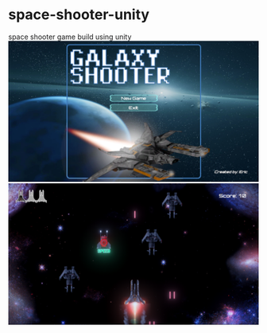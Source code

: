 # space-shooter-unity
space shooter game build using unity
![alt text](https://github.com/ericseonulee/space-shooter-unity/blob/main/screenshot.png?raw=true)
![alt text](https://github.com/ericseonulee/space-shooter-unity/blob/main/screenshot_1.png?raw=true)
